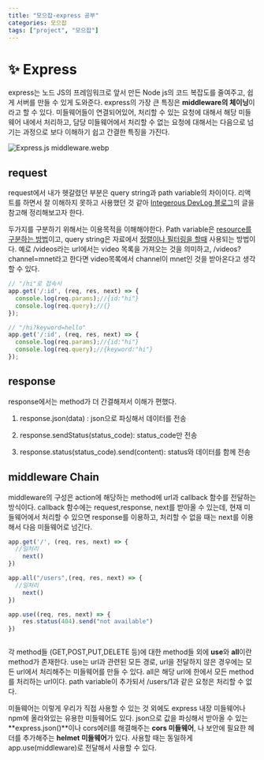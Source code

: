 ```yaml
---
title: "모으잡-express 공부"
categories: 모으잡
tags: ["project", "모으잡"]
---
```


# ✨ Express

express는 노드 JS의 프레임워크로 앞서 만든 Node js의 코드 복잡도를 줄여주고, 쉽게 서버를 만들 수 있게 도와준다. express의 가장 큰 특징은 **middleware의 체이닝**이라고 할 수 있다.  미들웨어들이 연결되어있어, 처리할 수 있는 요청에 대해서 해당 미들웨어 내에서 처리하고, 담당 미들웨어에서 처리할 수 없는 요청에 대해서는 다음으로 넘기는 과정으로 보다 이해하기 쉽고 간결한 특징을 가진다.

![Express.js middleware.webp](https://d2mk45aasx86xg.cloudfront.net/Express_js_middleware_c5d8b88d8d.webp)

## request

request에서 내가 헷갈렸던 부분은 query string과 path variable의 차이이다.  리액트를 하면서 잘 이해하지 못하고 사용했던 것 같아  [Integerous DevLog  블로그](https://ryan-han.com/post/translated/pathvariable_queryparam/)의 글을 참고해 정리해보고자 한다.

두가지를 구분하기 위해서는 이용목적을 이해해야한다. Path variable은 <u> resource를 구분하는 방법</u>이고, query string은 자료에서 <u>정렬이나 필터링을 할때</u> 사용되는 방법이다. 예로 /videos라는 url에서는 video 목록을 가져오는 것을 의미하고, /videos?channel=mnet라고 한다면 video목록에서 channel이 mnet인 것을 받아온다고 생각할 수 있다.  

```javascript
// "/hi"로 접속시
app.get('/:id', (req, res, next) => {
  console.log(req.params);//{id:"hi"}
  console.log(req.query);//{}
});

// "/hi?keyword=hello"
app.get('/:id', (req, res, next) => {
  console.log(req.params);//{id:"hi"}
  console.log(req.query);//{keyword:"hi"}
});

```



## response

response에서는 method가 더 간결해져서 이해가 편했다.

1. response.json(data) : json으로 파싱해서 데이터를 전송

2. response.sendStatus(status_code): status_code만 전송
3.  response.status(status_code).send(content): status와 데이터를 함께 전송



## middleware Chain

middleware의 구성은 action에 해당하는 method에 url과 callback 함수를 전달하는 방식이다. callback 함수에는 request,response, next를 받아올 수 있는데, 현재 미들웨어에서 처리할 수 있으면 response를 이용하고, 처리할 수 없을 때는 next를 이용해서 다음 미들웨어로 넘긴다.  



```javascript
app.get('/', (req, res, next) => {
  //일처리
    next() 
})

app.all("/users",(req, res, next) => {
  //일처리
    next() 
})

app.use((req, res, next) => {
    res.status(404).send("not available")
})



```



각 method들 (GET,POST,PUT,DELETE 등)에 대한 method들 외에 **use**와 **all**이란 method가 존재한다. use는 url과 관련된 모든 경로, url을 전달하지 않은 경우에는 모든 url에서 처리해주는 미들웨어를 만들 수 있다. all은 해당 url에 한에서 모든 method를 처리하는 url이다. path variable이 추가되서 /users/1과 같은 요청은 처리할 수 없다.



미들웨어는 이렇게 우리가 직접 사용할 수 있는 것 외에도 express 내장 미들웨어나 npm에 올라와있는 유용한 미들웨어도 있다. json으로 값을 파싱해서 받아올 수 있는 **express.json()**이나 cors에러를 해결해주는 **cors 미들웨어**, 나 보안에 필요한 헤더를 추가해주는 **helmet 미들웨어**가 있다. 사용할 때는 동일하게 app.use(middleware)로 전달해서 사용할 수 있다.


